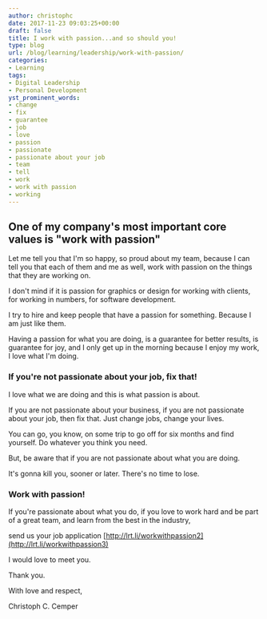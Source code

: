 ```yaml
---
author: christophc
date: 2017-11-23 09:03:25+00:00
draft: false
title: I work with passion...and so should you!
type: blog
url: /blog/learning/leadership/work-with-passion/
categories:
- Learning
tags:
- Digital Leadership
- Personal Development
yst_prominent_words:
- change
- fix
- guarantee
- job
- love
- passion
- passionate
- passionate about your job
- team
- tell
- work
- work with passion
- working
---
```


	

## One of my company's most important core values is "work with passion"


	

Let me tell you that I'm so happy, so proud about my team, because I can tell you that each of them and me as well, work with passion on the things that they are working on.




I don't mind if it is passion for graphics or design for working with clients, for working in numbers, for software development.




I try to hire and keep people that have a passion for something. Because I am just like them.




Having a passion for what you are doing, is a guarantee for better results, is guarantee for joy, and I only get up in the morning because I enjoy my work, I love what I'm doing.




### If you're not passionate about your job, fix that!




I love what we are doing and this is what passion is about.




If you are not passionate about your business, if you are not passionate about your job, then fix that. Just change jobs, change your lives.




You can go, you know, on some trip to go off for six months and find yourself. Do whatever you think you need.




But, be aware that if you are not passionate about what you are doing.




It's gonna kill you, sooner or later. There's no time to lose.




### Work with passion!




If you're passionate about what you do, if you love to work hard and be part of a great team, and learn from the best in the industry,




send us your job application [http://lrt.li/workwithpassion2](http://lrt.li/workwithpassion3)




I would love to meet you.




Thank you.




With love and respect,




Christoph C. Cemper



